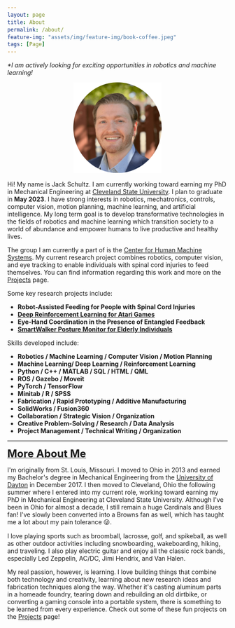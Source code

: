 ```yaml
---
layout: page
title: About
permalink: /about/
feature-img: "assets/img/feature-img/book-coffee.jpeg"
tags: [Page]
---
```


<p>
    <em>*I am actively looking for exciting opportunities in robotics and machine learning!</em>
</p>

<p align="center">
    <img src="../assets/img/headshot-circle.png" width="40%" />
</p>

<p>
    Hi! My name is Jack Schultz. I am currently working toward earning my PhD in Mechanical Engineering at 
    <a href="https://www.csuohio.edu/" target="_blank">Cleveland State University</a>. I plan to graduate in <strong>May 2023</strong>. 
    I have strong interests in robotics, mechatronics, controls, computer vision, motion planning, machine learning, and artificial intelligence. My long term 
    goal is to develop transformative technologies in the fields of robotics and machine learning which transition society 
    to a world of abundance and empower humans to live productive and healthy lives.
</p> 
    
<p>
    The group I am currently a part of is the <a href="http://chms.csuohio.edu/" target="_blank">Center for Human Machine Systems</a>.  
    My current research project combines robotics, computer vision, and eye tracking 
    to enable individuals with spinal cord injuries to feed themselves. You can find information regarding this work and 
    more on the <a href="https://jschultz299.github.io/portfolio/">Projects</a> page.
</p>

<p>
    Some key research projects include:
</p>
<ul>
  <li><strong>Robot-Assisted Feeding for People with Spinal Cord Injuries</strong></li>
  <li><strong><a href="https://jschultz299.github.io/portfolio/rl">Deep Reinforcement Learning for Atari Games</a></strong></li>
  <li><strong>Eye-Hand Coordination in the Presence of Entangled Feedback</strong></li>
  <li><strong><a href="https://jschultz299.github.io/portfolio/walker">SmartWalker Posture Monitor for Elderly Individuals</a></strong></li>
</ul>

<p>Skills developed include:</p>
<ul>
  <li><strong>Robotics / Machine Learning / Computer Vision / Motion Planning</strong></li>
  <li><strong>Machine Learning/ Deep Learning / Reinforcement Learning</strong></li>
  <li><strong>Python / C++ / MATLAB / SQL / HTML / QML</strong></li>
  <li><strong>ROS / Gazebo / Moveit</strong></li>
  <li><strong>PyTorch / TensorFlow</strong></li>
  <li><strong>Minitab / R / SPSS</strong></li>
  <li><strong>Fabrication / Rapid Prototyping / Additive Manufacturing</strong></li>
  <li><strong>SolidWorks / Fusion360</strong></li>
  <li><strong>Collaboration / Strategic Vision / Organization</strong></li>
  <li><strong>Creative Problem-Solving / Research / Data Analysis</strong></li>
  <li><strong>Project Management / Technical Writing / Organization</strong></li>
</ul>

<hr/>

<p>
    <strong><u><font size="+2">More About Me</font></u></strong>
</p>

<p>
    I'm originally from St. Louis, Missouri.
    I moved to Ohio in 2013 and earned my Bachelor's degree in Mechanical Engineering from the <a href="https://udayton.edu/" target="_blank">University of Dayton</a> in December 2017. I then moved to Cleveland, Ohio the following summer where I entered into my current role, 
    working toward earning my PhD in Mechanical Engineering at Cleveland State University. Although I've been in Ohio 
    for almost a decade, I still remain a huge Cardinals and Blues fan! I've slowly been converted into a Browns 
    fan as well, which has taught me a lot about my pain tolerance <font face="Segoe UI Symbol">&#128541;</font>.
</p>

<p>
    I love playing sports such as broomball, lacrosse, golf, and spikeball, as well as other outdoor 
    activities including snowboarding, wakeboarding, hiking, and traveling. I also play electric guitar and enjoy 
    all the classic rock bands, especially Led Zeppelin, AC/DC, Jimi Hendrix, and Van Halen.
</p>

<p> 
    My real passion, however, is learning. I love building things that combine both technology and creativity, learning 
    about new research ideas and fabrication techniques along the way. Whether it's casting aluminum 
    parts in a homeade foundry, tearing down and rebuilding an old dirtbike, or converting a gaming console into a 
    portable system, there is something to be learned from every experience. Check out some of these fun projects on the 
    <a href="http://jschultz299.github.io/portfolio/">Projects</a> page!
</p>